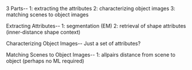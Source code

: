 3 Parts--
  1: extracting the attributes
  2: characterizing object images
  3: matching scenes to object images

Extracting Attributes--
  1: segmentation (EM)
  2: retrieval of shape attributes (inner-distance shape context)

Characterizing Object Images--
  Just a set of attributes?

Matching Scenes to Object Images--
  1: allpairs distance from scene to object (perhaps no ML required)

